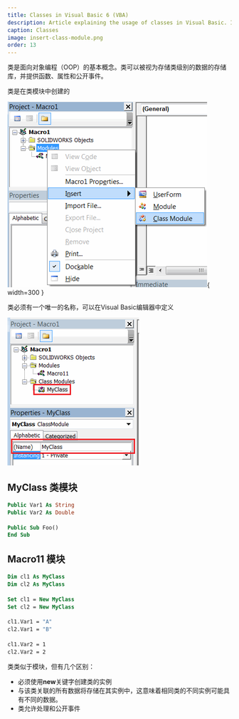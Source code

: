 ```yaml
---
title: Classes in Visual Basic 6 (VBA)
description: Article explaining the usage of classes in Visual Basic. Introducing to Object Oriented Programming (OOP)
caption: Classes
image: insert-class-module.png
order: 13
---
```

类是面向对象编程（OOP）的基本概念。类可以被视为存储类级别的数据的存储库，并提供函数、属性和公开事件。

类是在类模块中创建的

![添加新的类模块](insert-class-module.png){ width=300 }

类必须有一个唯一的名称，可以在Visual Basic编辑器中定义

![类的名称](class-name.png)

## MyClass 类模块
~~~vb
Public Var1 As String
Public Var2 As Double

Public Sub Foo()
End Sub
~~~

## Macro11 模块
~~~ vb
Dim cl1 As MyClass
Dim cl2 As MyClass

Set cl1 = New MyClass
Set cl2 = New MyClass

cl1.Var1 = "A"
cl2.Var1 = "B"

cl1.Var2 = 1
cl2.Var2 = 2
~~~

类类似于模块，但有几个区别：

* 必须使用**new**关键字创建类的实例
* 与该类关联的所有数据将存储在其实例中，这意味着相同类的不同实例可能具有不同的数据。
* 类允许处理和公开事件